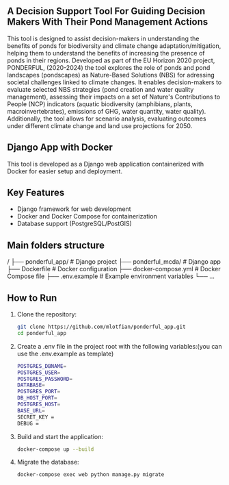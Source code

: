 ## A Decision Support Tool For Guiding Decision Makers With Their Pond Management Actions

This tool is designed to assist decision-makers in understanding the benefits of ponds for biodiversity and climate change adaptation/mitigation, helping them to understand the benefits of increasing the presence of ponds in their regions.
Developed as part of the EU Horizon 2020 project, PONDERFUL, (2020-2024) the tool explores the role of ponds and pond landscapes (pondscapes) as Nature-Based Solutions (NBS) for adressing societal challenges linked to climate changes. It enables decision-makers to evaluate selected NBS strategies (pond creation and water quality management), assessing their impacts on a set of Nature's Contributions to People (NCP) indicators (aquatic biodiversity (amphibians, plants, macroinvertebrates), emissions of GHG, water quantity, water quality). Additionally, the tool allows for scenario analysis, evaluating outcomes under different climate change and land use projections for 2050.


## Django App with Docker

This tool is developed as a Django web application containerized with Docker for easier setup and deployment.

## Key Features

- Django framework for web development
- Docker and Docker Compose for containerization
- Database support (PostgreSQL/PostGIS)

## Main folders structure

/
├── ponderful_app/          # Django project
├── ponderful_mcda/         # Django app
├── Dockerfile              # Docker configuration
├── docker-compose.yml      # Docker Compose file
├── .env.example            # Example environment variables
└── ...


## How to Run

1. Clone the repository:

   ```bash
   git clone https://github.com/mlotfian/ponderful_app.git
   cd ponderful_app

2. Create a .env file in the project root with the following variables:(you can use the .env.example as template)

   ```bash
   POSTGRES_DBNAME=
   POSTGRES_USER=
   POSTGRES_PASSWORD=
   DATABASE=
   POSTGRES_PORT=
   DB_HOST_PORT=
   POSTGRES_HOST=
   BASE_URL=
   SECRET_KEY =
   DEBUG =

3. Build and start the application:
   
   ```bash
   docker-compose up --build
   
4. Migrate the database:
   
   ```bash
   docker-compose exec web python manage.py migrate
